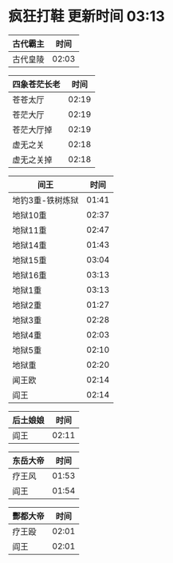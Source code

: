 # 疯狂打鞋 更新时间 03:13

| 古代霸主   | 时间    |
|--------|-------|
| 古代皇陵 | 02:03 |

| 四象苍茫长老   | 时间    |
|--------|-------|
| 苍苍太厅 | 02:19 |
| 苍茫大厅 | 02:19 |
| 苍茫大厅掉 | 02:19 |
| 虚无之关 | 02:18 |
| 虚无之关掉 | 02:18 |

| 间王   | 时间    |
|--------|-------|
| 地钓3重-铁树炼狱 | 01:41 |
| 地狱10重 | 02:37 |
| 地狱11重 | 02:47 |
| 地狱14重 | 01:43 |
| 地狱15重 | 03:04 |
| 地狱16重 | 03:13 |
| 地狱1重 | 03:13 |
| 地狱2重 | 01:27 |
| 地狱3重 | 02:28 |
| 地狱4重 | 02:03 |
| 地狱5重 | 02:10 |
| 地狱重 | 02:20 |
| 闻王欧 | 02:14 |
| 阎王 | 02:14 |

| 后土娘娘   | 时间    |
|--------|-------|
| 阎王 | 02:11 |

| 东岳大帝   | 时间    |
|--------|-------|
| 疗王风 | 01:53 |
| 阎王 | 01:54 |

| 酆都大帝   | 时间    |
|--------|-------|
| 疗王殴 | 02:01 |
| 阎王 | 02:01 |